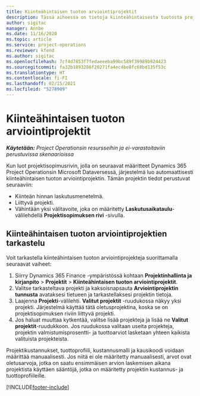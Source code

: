 ```yaml
---
title: Kiinteähintaisen tuoton arviointiprojektit
description: Tässä aiheessa on tietoja kiinteähintaisesta tuotosta projekteissa.
author: sigitac
manager: Annbe
ms.date: 11/16/2020
ms.topic: article
ms.service: project-operations
ms.reviewer: kfend
ms.author: sigitac
ms.openlocfilehash: 7cf4d7853f7fedaeeeba99bc589f39989b924423
ms.sourcegitcommit: fa32b1893286f20271fa4ec4be8fc68bd135f53c
ms.translationtype: HT
ms.contentlocale: fi-FI
ms.lasthandoff: 02/15/2021
ms.locfileid: "5278909"
---
```

# <a name="fixed-price-revenue-estimate-projects"></a>Kiinteähintaisen tuoton arviointiprojektit 

_**Käytetään:** Project Operationsin resursseihin ja ei-varastoitaviin perustuvissa skenaarioissa_

Kun luot projektisopimusrivin, jolla on seuraavat määritteet Dynamics 365 Project Operationsin Microsoft Dataversessä, järjestelmä luo automaattisesti kiinteähintaisen tuoton arviointiprojektin. Tämän projektin tiedot perustuvat seuraaviin:

  - Kiinteän hinnan laskutusmenetelmä.
  - Liittyvä projekti.
  - Vähintään yksi välitavoite, joka on määritetty **Laskutusaikataulu**-välilehdellä **Projektisopimuksen rivi** -sivulla.

## <a name="review-fixed-price-revenue-estimates-projects"></a>Kiinteähintaisen tuoton arviointiprojektien tarkastelu
Voit tarkastella kiinteähintaisen tuoton arviointiprojekteja suorittamalla seuraavat vaiheet:

1. Siirry Dynamics 365 Finance -ympäristössä kohtaan **Projektinhallinta ja kirjanpito** > **Projektit** > **Kiinteähintaisen tuoton arviointiprojektit**.
2. Valitse tarkasteltava projekti ja kaksoisnapsauta **Arviointiprojektin tunnusta** avataksesi tietueen ja tarkastellaksesi projektin tietoja.
3. Laajenna **Projekti**-välilehti. **Valitut projektit** -ruudukossa näkyy yksi projekti. Järjestelmä käyttää tätä oletusprojektina, koska se on projektisopimuksen riviin liittyvä projekti. 
4. Jos haluat muuttaa kytkentää, valitse lisää projekteja ja lisää ne **Valitut projektit**-ruudukkoon. Jos ruudukossa valitaan useita projekteja, projektin valmistumisprosentti- ja tuottoarviot lasketaan yhteen kaikista valituista projekteista.

  Projektikustannukset, tuottoprofiili, kustannusmalli ja kausikoodi voidaan määrittää manuaalisesti. Jos niitä ei ole määritetty manuaalisesti, arvot ovat oletusarvoja, jotka on saatu ensimmäisen arvion laskemisen aikana projektista käyttäen sääntöjä, jotka on määritetty projektin kustannus- ja tuottoprofiileille.



[!INCLUDE[footer-include](../includes/footer-banner.md)]